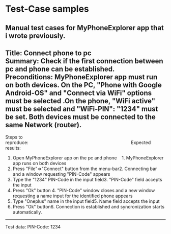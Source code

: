 Test-Case samples<br>
=====================================================================================================================================================
Manual test cases for MyPhoneExplorer app that i wrote previously.</br>
----------------------------------------------------------------------------------------------------------------------------------------------------------------

Title: Connect phone to pc</br>
Summary: Check if the first connection between pc and phone can be established.</br>
Preconditions: MyPhoneExplorer app must run on both devices. On the PC, "Phone with Google Android-OS" and "Connect via WiFi" options must be selected .On the phone, "WiFi active" must be selected and "WiFi-PIN": "1234" must be set. Both devices must be connected to the same Network (router).</br>
---------------------------------------------------------------------------------------------------------------------------------------------------------------

Steps to reproduce:                                                                                  Expected results:
1. Open MyPhoneExplorer app on the pc and phone    1. MyPhoneExplorer app runs on both devices
2. Press "File"=>"Connect" button from the menu-bar2. Connecting bar and a window requesting "PIN-Code" appears
3. Type the "1234" PIN-Code in the input field3. "PIN-Code" field accepts the input
4. Press "Ok" button 4. "PIN-Code" window closes and a new window requesting a name input for the identified phone appears
5. Type "Oneplus" name in the input field5. Name field accepts the input
6. Press "Ok" button6. Connection is established and syncronization starts automatically.

----------------------------------------------------------------------------------------------------------------------------------------------------------------
Test data: PIN-Code: 1234
